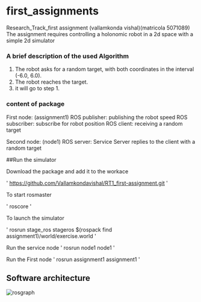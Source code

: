 # first_assignments

Research_Track_first assignment   (vallamkonda vishal)(matricola 5071089)
The assignment requires controlling a holonomic robot in a 2d space with a simple 2d simulator

### A brief description of the used Algorithm
1. The robot asks for a random target, with both coordinates in the interval (-6.0, 6.0).
2. The robot reaches the target.
3. it will go to step 1.


### content of package
First node: (assignment1)
ROS publisher: publishing the robot speed
ROS subscriber: subscribe for robot position
ROS client: receiving a random target

Second node: (node1)
ROS server: Service Server replies to the client with a random target



##Run the simulator

Download the package and add it to the workace

' https://github.com/Vallamkondavishal/RT1_first-assignment.git '

To start rosmaster

 ' roscore '
 
 To launch the simulator
 
 ' rosrun stage_ros stageros $(rospack find assignment1)/world/exercise.world '

Run the service node
' rosrun node1 node1 '

Run the First node
' rosrun assignment1 assignment1 '

## Software architecture
![rosgraph](https://user-images.githubusercontent.com/73032093/115158081-febaab00-a07b-11eb-855d-b8fdd51d1f2f.png)


